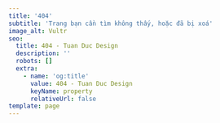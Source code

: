 ```yaml
---
title: '404'
subtitle: 'Trang bạn cần tìm không thấy, hoặc đã bị xoá'
image_alt: Vultr
seo:
  title: 404 - Tuan Duc Design
  description: ''
  robots: []
  extra:
    - name: 'og:title'
      value: 404 - Tuan Duc Design
      keyName: property
      relativeUrl: false
template: page
---
```

